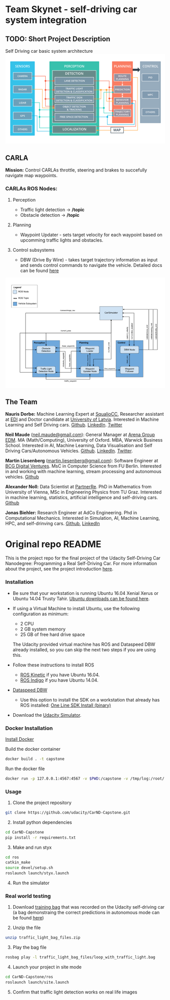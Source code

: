 # Team Skynet - self-driving car system integration

## TODO: Short Project Description

Self Driving car basic system architecture
![general-system-arch](imgs/system_arch.png)

## CARLA

__Mission:__ Control CARLAs throttle, steering and brakes to succefully navigate map waypoints.

### CARLAs ROS Nodes:

1. Perception

    * Traffic light detection -> __/topic__
    * Obstacle detection -> __/topic__

2. Planning

    * Waypoint Updater - sets target velocity for each waypoint based on upcomming traffic lights and obstacles.

3. Control subsystems

    * DBW (Drive By Wire) - takes target trajectory information as input and sends control commands to navigate the vehicle. Detailed docs can be found [here](./controller_docs.md)

![carla-ros-graph-v2](imgs/carla-ros-graph-v2.png)

## The Team

__Nauris Dorbe:__ Machine Learning Expert at [SqualioCC](http://squaliocc.com/en), Researcher assistant at [EDI](http://edi.lv/en/home/) and Doctor candidate at [University of Latvia](https://www.lu.lv/eng/). Interested in Machine Learning and Self Driving cars. [Github](https://github.com/Naurislv). [LinkedIn](https://www.linkedin.com/in/naurisdorbe). [Twitter](https://twitter.com/NaurisDorbe)

__Neil Maude__ (<neil.maude@gmail.com>): General Manager at [Arena Group EDM](http://www.arenagroup.net/).  MA (Math/Computing), University of Oxford. MBA, Warwick Business School. Interested in AI, Machine Learning, Data Visualisation and Self Driving Cars/Autonomous Vehicles. [Github](https://github.com/NeilMaude). [LinkedIn](https://www.linkedin.com/in/neilmaude). [Twitter](https://twitter.com/nmaude2006).

__Martin Liesenberg__ (<martin.liesenberg@gmail.com>): Software Engineer at [BCG Digital Ventures](https://bcgdv.com/). MsC in Computer Science from FU Berlin. Interested in and working with machine learning, stream processing and autonomous vehicles. [Github](https://github.com/mliesenberg)

__Alexander Noll:__ Data Scientist at [PartnerRe](http://partnerre.com/). PhD in Mathematics from University of Vienna, MSc in Engineering Physics from TU Graz. Interested in machine learning, statistics, artificial intelligence and self-driving cars. [Github](https://github.com/NOllAl)

__Jonas Biehler:__ Research Engineer at AdCo Engineering. Phd in Computational Mechanics. Interested in Simulation, AI, Machine Learning, HPC, and self-drinving cars. [Github](https://github.com/jbi35), [LinkedIn](https://www.linkedin.com/in/jonas-biehler-82138a9a/)

# Original repo README

This is the project repo for the final project of the Udacity Self-Driving Car Nanodegree: Programming a Real Self-Driving Car. For more information about the project, see the project introduction [here](https://classroom.udacity.com/nanodegrees/nd013/parts/6047fe34-d93c-4f50-8336-b70ef10cb4b2/modules/e1a23b06-329a-4684-a717-ad476f0d8dff/lessons/462c933d-9f24-42d3-8bdc-a08a5fc866e4/concepts/5ab4b122-83e6-436d-850f-9f4d26627fd9).

### Installation

* Be sure that your workstation is running Ubuntu 16.04 Xenial Xerus or Ubuntu 14.04 Trusty Tahir. [Ubuntu downloads can be found here](https://www.ubuntu.com/download/desktop).
* If using a Virtual Machine to install Ubuntu, use the following configuration as minimum:
  * 2 CPU
  * 2 GB system memory
  * 25 GB of free hard drive space

  The Udacity provided virtual machine has ROS and Dataspeed DBW already installed, so you can skip the next two steps if you are using this.

* Follow these instructions to install ROS
  * [ROS Kinetic](http://wiki.ros.org/kinetic/Installation/Ubuntu) if you have Ubuntu 16.04.
  * [ROS Indigo](http://wiki.ros.org/indigo/Installation/Ubuntu) if you have Ubuntu 14.04.
* [Dataspeed DBW](https://bitbucket.org/DataspeedInc/dbw_mkz_ros)
  * Use this option to install the SDK on a workstation that already has ROS installed: [One Line SDK Install (binary)](https://bitbucket.org/DataspeedInc/dbw_mkz_ros/src/81e63fcc335d7b64139d7482017d6a97b405e250/ROS_SETUP.md?fileviewer=file-view-default)
* Download the [Udacity Simulator](https://github.com/udacity/CarND-Capstone/releases/tag/v1.2).


### Docker Installation
[Install Docker](https://docs.docker.com/engine/installation/)

Build the docker container
```bash
docker build . -t capstone
```

Run the docker file
```bash
docker run -p 127.0.0.1:4567:4567 -v $PWD:/capstone -v /tmp/log:/root/.ros/ --rm -it capstone
```
### Usage

1. Clone the project repository
```bash
git clone https://github.com/udacity/CarND-Capstone.git
```

2. Install python dependencies
```bash
cd CarND-Capstone
pip install -r requirements.txt
```
3. Make and run styx
```bash
cd ros
catkin_make
source devel/setup.sh
roslaunch launch/styx.launch
```
4. Run the simulator

### Real world testing
1. Download [training bag](https://drive.google.com/file/d/0B2_h37bMVw3iYkdJTlRSUlJIamM/view?usp=sharing) that was recorded on the Udacity self-driving car (a bag demonstraing the correct predictions in autonomous mode can be found [here](https://drive.google.com/open?id=0B2_h37bMVw3iT0ZEdlF4N01QbHc))

2. Unzip the file
```bash
unzip traffic_light_bag_files.zip
```
3. Play the bag file
```bash
rosbag play -l traffic_light_bag_files/loop_with_traffic_light.bag
```
4. Launch your project in site mode
```bash
cd CarND-Capstone/ros
roslaunch launch/site.launch
```
5. Confirm that traffic light detection works on real life images
